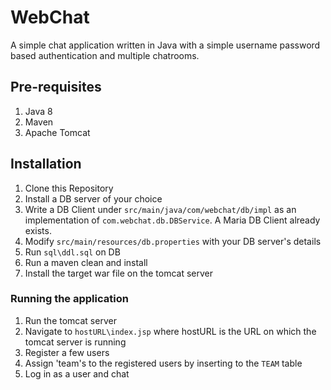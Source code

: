 # WebChat
A simple chat application written in Java with a simple username password based authentication and multiple chatrooms.
## Pre-requisites
1. Java 8
2. Maven
3. Apache Tomcat
## Installation
1. Clone this Repository
2. Install a DB server of your choice
3. Write a DB Client under `src/main/java/com/webchat/db/impl` as an implementation of `com.webchat.db.DBService`. A Maria DB Client already exists.
4. Modify `src/main/resources/db.properties` with your DB server's details
5. Run `sql\ddl.sql` on DB
6. Run a maven clean and install 
7. Install the target war file on the tomcat server
### Running the application
1. Run the tomcat server
2. Navigate to `hostURL\index.jsp` where hostURL is the URL on which the tomcat server is running
3. Register a few users
4. Assign 'team's to the registered users by inserting to the `TEAM` table
5. Log in as a user and chat
 